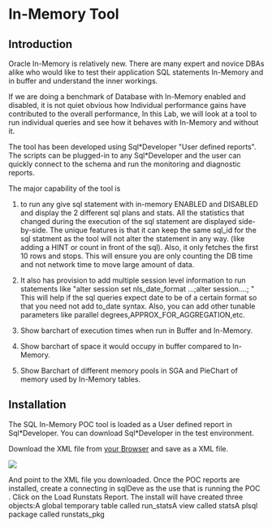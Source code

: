 # In-Memory Tool

## Introduction

Oracle In-Memory is relatively new. There are many expert and novice DBAs alike who would like to test their application SQL statements In-Memory and in buffer and understand the inner workings.

If we are doing a benchmark of Database with In-Memory enabled and disabled, it is not quiet obvious how Individual performance gains have contributed to the overall performance, In this Lab, we will look at a tool to run individual queries and see how it behaves with In-Memory and without it.

The tool has been developed using Sql\*Developer "User defined reports". The scripts can be plugged-in to any Sql\*Developer and the user can quickly connect to the schema and run the monitoring and diagnostic reports.  

The major capability of the tool is

1)  to run any give sql statement with in-memory ENABLED and  DISABLED and display the 2 different sql plans and stats. All the statistics that changed during the execution of the sql statement are displayed side-by-side. The unique features is that it can keep the same sql_id for the sql statment as the tool will not alter the statement in any way. (like adding a HINT or count in front of the sql).  Also, it only fetches the first 10 rows and stops. This will ensure you are only counting the DB time and not network time to move large amount of data.

2) It also has  provision to add multiple session level information to run statements like "alter session set nls\_date\_format ...;alter session....; " This will help if the sql queries expect date to be of a certain format so that you need not add to_date syntax. Also, you can add other tunable parameters like parallel degrees,APPROX\_FOR\_AGGREGATION,etc.

3) Show barchart of execution times when run in Buffer and In-Memory.

4) Show barchart of space it would occupy in buffer compared to In-Memory.

5) Show Barchart of different memory pools in SGA and PieChart of memory used by In-Memory tables.

## Installation

The SQL In-Memory POC tool is loaded as a User defined report in Sql\*Developer. You can download Sql\*Developer in the test environment.

Download the XML file from [your Browser](https://raw.githubusercontent.com/vijaybalebail/In-memory-workshop/master/In_memory/sqlDev/InMemoryPOC.xml) and save as a XML file.



![](C:\Users\vbalebai.ORADEV\github\In-memory-workshop\In_memory\sqlDev\images\saveAs.png)



And point to the XML file you downloaded.
Once the POC reports are installed, create a connecting in sqlDeve as the use that is running the POC . Click on the Load Runstats Report.
The install will have created three objects:A global temporary table called run_statsA view called statsA plsql package called runstats_pkg
